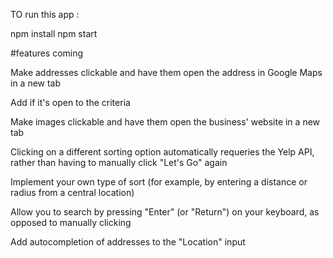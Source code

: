TO run this app :

npm install
npm start

#features coming

Make addresses clickable and have them open the address in Google Maps in a new tab

Add if it's open to the criteria

Make images clickable and have them open the business' website in a new tab

Clicking on a different sorting option automatically requeries the Yelp API, rather than having to manually click "Let's Go" again

Implement your own type of sort (for example, by entering a distance or radius from a central location)

Allow you to search by pressing "Enter" (or "Return") on your keyboard, as opposed to
manually clicking

Add autocompletion of addresses to the "Location" input
